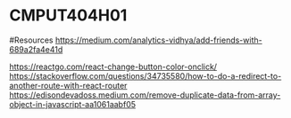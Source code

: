 # CMPUT404H01

#Resources
https://medium.com/analytics-vidhya/add-friends-with-689a2fa4e41d

https://reactgo.com/react-change-button-color-onclick/
https://stackoverflow.com/questions/34735580/how-to-do-a-redirect-to-another-route-with-react-router
https://edisondevadoss.medium.com/remove-duplicate-data-from-array-object-in-javascript-aa1061aabf05